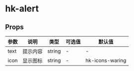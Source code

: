 # hk-alert

## Props

| 参数 | 说明 | 类型 | 可选值 | 默认值 |
|--- | --- | --- | --- | --- |
| text | 提示内容 | string | - | - |
| icon | 显示图标 | string | - | hk-icons-waring |
